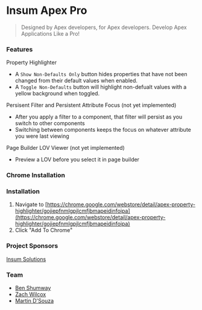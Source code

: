 # Insum Apex Pro
> Designed by Apex developers, for Apex developers.
> Develop Apex Applications Like a Pro!

### Features
Property Highlighter
* A `Show Non-Defaults Only` button hides properties that have not been changed from their default values when enabled.
* A `Toggle Non-Defaults` button will highlight non-defualt values with a yellow background when toggled.
<YouTube Video Pending>

Persisent Filter and Persistent Attribute Focus (not yet implemented)
* After you apply a filter to a component, that filter will persist as you switch to other components 
* Switching between components keeps the focus on whatever attribute you were last viewing
<YouTube Video Pending>

Page Builder LOV Viewer (not yet implemented)
* Preview a LOV before you select it in page builder
<YouTube Video Pending>

### Chrome Installation

### Installation
1. Navigate to [https://chrome.google.com/webstore/detail/apex-property-highlighter/gojiepfnmlgpjlcmfjbmapeidinfoipa](https://chrome.google.com/webstore/detail/apex-property-highlighter/gojiepfnmlgpjlcmfjbmapeidinfoipa)
2. Click "Add To Chrome"

### Project Sponsors
[Insum Solutions](http://insum.ca)

### Team
* [Ben Shumway](mailto:bshumway@insum.ca)  
* [Zach Wilcox](mailto:zwilcox@insum.ca)
* [Martin D'Souza](mailto:mdsouza@insum.ca)
